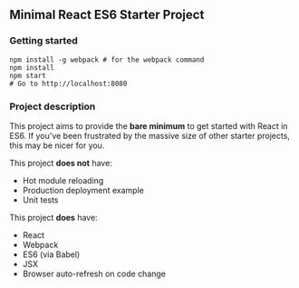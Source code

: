 ## Minimal React ES6 Starter Project

### Getting started

```shell
npm install -g webpack # for the webpack command
npm install
npm start
# Go to http://localhost:8080
```

### Project description

This project aims to provide the **bare minimum** to get started with React in ES6.
If you've been frustrated by the massive size of other starter projects, this may
be nicer for you.  

This project **does not** have:

 * Hot module reloading
 * Production deployment example
 * Unit tests

This project **does** have:

 * React
 * Webpack
 * ES6 (via Babel)
 * JSX
 * Browser auto-refresh on code change
